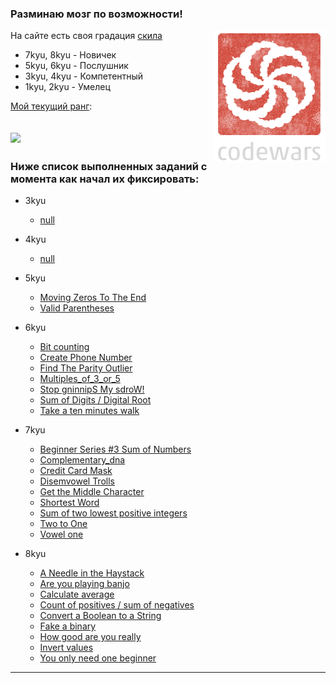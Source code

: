 ### **Разминаю мозг по возможности!**

<img src="codewars.png" align="right"/>

На сайте есть своя градация [скила](https://www.codewars.com/about)

- 7kyu, 8kyu - Новичек
- 5kyu, 6kyu - Послушник
- 3kyu, 4kyu - Компетентный
- 1kyu, 2kyu - Умелец

[Мой текущий ранг](https://www.codewars.com/users/Lukiyky):

![](https://www.codewars.com/users/Lukiyky/badges/large)
---


### Ниже список выполненных заданий с момента как начал их фиксировать:

- 3kyu
    - [null](solutions/3kyu)


- 4kyu
    - [null](solutions/4kyu)


- 5kyu
    - [Moving Zeros To The End](solutions/5kyu/moving_zeros_to_the_end)
    - [Valid Parentheses](solutions/5kyu/valid_parentheses)

- 6kyu
    - [Bit counting](solutions/6kyu/bit_сounting)
    - [Create Phone Number](solutions/6kyu/create_phone_number)
    - [Find The Parity Outlier](solutions/6kyu/find_the_parity_outlier)
    - [Multiples_of_3_or_5](solutions/6kyu/multiples_of_3_or_5)
    - [Stop gninnipS My sdroW!](solutions/6kyu/stop_gninnips_my_sdrow)
    - [Sum of Digits / Digital Root](solutions/6kyu/sum_of_digits_digital_root)
    - [Take a ten minutes walk](solutions/6kyu/take_a_ten_minutes_walk)
    

- 7kyu
    - [Beginner Series #3 Sum of Numbers](solutions/7kyu/beginner_series_%233_sum_of_numbers)
    - [Complementary_dna](solutions/7kyu/complementary_dna)
    - [Credit Card Mask](solutions/7kyu/credit_card_mask)
    - [Disemvowel Trolls](solutions/7kyu/disemvowel_trolls)
    - [Get the Middle Character](solutions/7kyu/get_the_middle_character)
    - [Shortest Word](solutions/7kyu/shortest_word)
    - [Sum of two lowest positive integers](solutions/7kyu/sum_of_two_lowest_positive_integers)
    - [Two to One](solutions/7kyu/two_to_one)
    - [Vowel one](solutions/7kyu/vowel_one)


- 8kyu
    - [A Needle in the Haystack](solutions/8kyu/a_needle_in_the_haystack)
    - [Are you playing banjo](solutions/8kyu/are_you_playing_banjo)
    - [Calculate average](solutions/8kyu/calculate_average)
    - [Count of positives / sum of negatives](solutions/8kyu/count_of_positives_sum_of_negatives)
    - [Convert a Boolean to a String](solutions/8kyu/convert_a_boolean_to_a_string)
    - [Fake a binary](solutions/8kyu/fake_binary)
    - [How good are you really](solutions/8kyu/how_good_are_you_really)
    - [Invert values](solutions/8kyu/invert_values)
    - [You only need one beginner](solutions/8kyu/you_only_need_one_beginner)
    

---